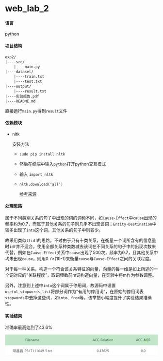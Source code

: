 # web_lab_2





#### 语言

python



#### 项目结构

```
exp2/
|----src/
	|----main.py				
|----dataset/
	|----train.txt
	|----test.txt
|----output/
	|----result.txt
|----实验报告.pdf
|----README.md
```

直接运行`main.py`得到`result`文件



#### 依赖模块

- nltk

  安装方法

  - `sudo pip install nltk`

  - 然后在终端中输入`python`打开python交互模式

  - 输入 `import nltk`

  - `nltk.download(‘all’)`

    [参考来源](https://www.geeksforgeeks.org/tokenize-text-using-nltk-python/?ref=lbp)



#### 处理思路

属于不同类别关系的句子中出现的词的词频不同，如`Cause-Effect`中`cause`出现的频率约为0.7，而属于其他关系的句子则几乎不出现该词；`Entity-Destination`中较多出现了`into`这个词，其他关系的句子中则较少。

故采用类似`tfidf`的思路，不过由于只有十类关系，在衡量一个词所含有的信息量时`idf`并不适合，使用全部关系种类数减去该词在不同关系的句子中的出现次数来代替，例如在`Cause-Effect`关系中`cause`出现了500次，频率为0.7，且其他关系中均未出现`cause`，则用0.7×(10-1)来衡量`cause`与`Cause-Effect`之间的关联程度。

对于每一种关系，构造一个符合该关系特征的向量，向量的每一维是如上所述的一个词对应的“关联程度”，取词频数前m词构造向量，在实验中将m作为参数调整。

另外，注意到上述中`into`这个词属于停用词，故源码中设置`useful_stopwords_list`将部分词作为“有用的停用词”，在原始的停用词表`stopwords`中去掉这些词，如`into、from`等，该举措小幅度提升了实验结果准确性。



#### 实验结果



准确率最高达到了43.6%

![1609747844192](README.assets/1609747844192.png)
